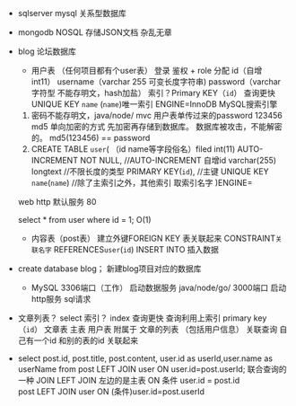 - sqlserver mysql 关系型数据库
- mongodb NOSQL 存储JSON文档 杂乱无章

- blog 论坛数据库
    - 用户表 （任何项目都有个user表）
        登录 鉴权 + role 分配
        id（自增 int11）   username（varchar 255 可变长度字符串)   password（varchar字符型 不能存明文，hash加盐）
        索引？Primary KEY（`id`）  查询更快
        UNIQUE KEY `name` (`name`)唯一索引
        ENGINE=InnoDB MySQL搜索引擎

    1. 密码不能存明文，java/node/ mvc 用户表单传过来的password 123456
    md5 单向加密的方式 先加密再存储到数据库。
        数据库被攻击，不能解密的。
        md5(123456) == password 
    2. CREATE TABLE `user`(
        （id name等字段俗名）filed int(11) AUTO-INCREMENT NOT NULL, //AUTO-INCREMENT 自增id
              varchar(255)
              longtext //不限长度的类型
        PRIMARY KEY(`id`), //主键
        UNIQUE KEY `name`(`name`) //除了主索引之外，其他索引 取索引名字
    )ENGINE=

    web http 默认服务 80

    select * from user where id = 1; O(1)

    - 内容表（post表）
        建立外键FOREIGN KEY 表关联起来 CONSTRAINT`关联名字`  REFERENCES`user`(`id`)
        INSERT INTO 插入数据

    

- create database blog； 新建blog项目对应的数据库
    * MySQL  3306端口（工作）  启动数据服务
    java/node/go/  3000端口  启动http服务  sql请求


- 文章列表？ select  索引？ index 查询更快 查询利用上索引
    primary key（`id`）
    文章表 主表
    用户表 附属于
    文章的列表 （包括用户信息）
    关联查询 自己有一个id 和别的表的id 关联起来
    
- select post.id, post.title, post.content, user.id as userId,user.name as userName  from post LEFT JOIN user ON user.id=post.userId;
    联合查询的一种  JOIN 
    LEFT JOIN   左边的是主表 
    ON  条件  user.id = post.id  
    post LEFT JOIN user ON (条件)user.id=post.userId
